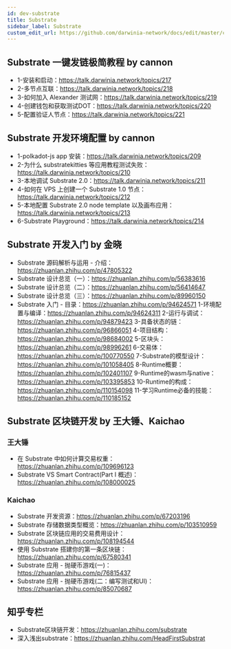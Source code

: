 ```yaml
---
id: dev-substrate
title: Substrate
sidebar_label: Substrate
custom_edit_url: https://github.com/darwinia-network/docs/edit/master/content/zh-CN/dev-substrate.md
---
```


## Substrate 一键发链极简教程 by cannon
- 1-安装和启动：https://talk.darwinia.network/topics/217
- 2-多节点互联：https://talk.darwinia.network/topics/218
- 3-如何加入 Alexander 测试网：https://talk.darwinia.network/topics/219
- 4-创建钱包和获取测试DOT：https://talk.darwinia.network/topics/220
- 5-配置验证人节点：https://talk.darwinia.network/topics/221

## Substrate 开发环境配置 by cannon
- 1-polkadot-js app 安装：https://talk.darwinia.network/topics/209
- 2-为什么 substratekitties 等应用教程测试失败：https://talk.darwinia.network/topics/210
- 3-本地调试 Substrate 2.0：https://talk.darwinia.network/topics/211
- 4-如何在 VPS 上创建一个 Substrate 1.0 节点：https://talk.darwinia.network/topics/212
- 5-本地配置 Substrate 2.0 node template 以及画布应用：https://talk.darwinia.network/topics/213
- 6-Substrate Playground：https://talk.darwinia.network/topics/214

## Substrate 开发入门 by 金晓
- Substrate 源码解析与运用 - 介绍：https://zhuanlan.zhihu.com/p/47805322
- Substrate 设计总览（一）：https://zhuanlan.zhihu.com/p/56383616
- Substrate 设计总览（二）：https://zhuanlan.zhihu.com/p/56414647
- Substrate 设计总览（三）：https://zhuanlan.zhihu.com/p/89960150
- Substrate 入门 - 目录：https://zhuanlan.zhihu.com/p/94624571
1-环境配置与编译：https://zhuanlan.zhihu.com/p/94624311
2-运行与调试：https://zhuanlan.zhihu.com/p/94879423
3-具备状态的链：https://zhuanlan.zhihu.com/p/96866051
4-项目结构：https://zhuanlan.zhihu.com/p/98684002
5-区块头：https://zhuanlan.zhihu.com/p/98996261
6-交易体：https://zhuanlan.zhihu.com/p/100770550
7-Substrate的模型设计：https://zhuanlan.zhihu.com/p/101058405
8-Runtime概要：https://zhuanlan.zhihu.com/p/102401107
9-Runtime的wasm与native：https://zhuanlan.zhihu.com/p/103395853
10-Runtime的构成：https://zhuanlan.zhihu.com/p/110154098
11-学习Runtime必备的技能：https://zhuanlan.zhihu.com/p/110185152

## Substrate 区块链开发 by 王大锤、Kaichao
### 王大锤
- 在 Substrate 中如何计算交易权重：https://zhuanlan.zhihu.com/p/109696123
- Substrate VS Smart Contract(Part I 概述)：https://zhuanlan.zhihu.com/p/108000025
### Kaichao
- Substrate 开发资源：https://zhuanlan.zhihu.com/p/67203196
- Substrate 存储数据类型概览：https://zhuanlan.zhihu.com/p/103510959
- Substrate 区块链应用的交易费用设计：https://zhuanlan.zhihu.com/p/108194544
- 使用 Substrate 搭建你的第一条区块链：https://zhuanlan.zhihu.com/p/67580341
- Substrate 应用 - 抛硬币游戏(一)：https://zhuanlan.zhihu.com/p/76815437
- Substrate 应用 - 抛硬币游戏(二：编写测试和UI)：https://zhuanlan.zhihu.com/p/85070687

## 知乎专栏
- Substrate区块链开发：https://zhuanlan.zhihu.com/substrate
- 深入浅出substrate：https://zhuanlan.zhihu.com/HeadFirstSubstrat


